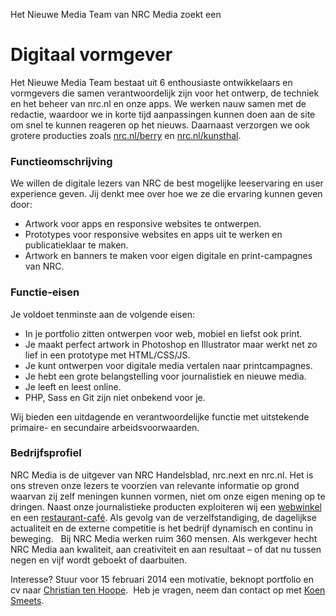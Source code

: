 Het Nieuwe Media Team van NRC Media zoekt een

# Digitaal vormgever

Het Nieuwe Media Team bestaat uit 6 enthousiaste ontwikkelaars en vormgevers die samen verantwoordelijk zijn voor het ontwerp, de techniek en het beheer van nrc.nl en onze apps. We werken nauw samen met de redactie, waardoor we in korte tijd
aanpassingen kunnen doen aan de site om snel te kunnen reageren op het nieuws. Daarnaast verzorgen we ook grotere producties zoals [nrc.nl/berry](http://nrc.nl/berry) en [nrc.nl/kunsthal](http://nrc.nl/kunsthal).

### Functieomschrijving

We willen de digitale lezers van NRC de best mogelijke leeservaring en user experience geven. Jij denkt mee over hoe we ze die ervaring kunnen geven door:

* Artwork voor apps en responsive websites te ontwerpen.
* Prototypes voor responsive websites en apps uit te werken en publicatieklaar te maken.
* Artwork en banners te maken voor eigen digitale en print-campagnes van NRC.
 
### Functie-eisen

Je voldoet tenminste aan de volgende eisen: 

* In je portfolio zitten ontwerpen voor web, mobiel en liefst ook print.
* Je maakt perfect artwork in Photoshop en Illustrator maar werkt net zo lief in een prototype met HTML/CSS/JS.
* Je kunt ontwerpen voor digitale media vertalen naar printcampagnes.
* Je hebt een grote belangstelling voor journalistiek en nieuwe media.
* Je leeft en leest online.
* PHP, Sass en Git zijn niet onbekend voor je. 

Wij bieden een uitdagende en verantwoordelijke functie met uitstekende primaire- en secundaire arbeidsvoorwaarden.

### Bedrijfsprofiel

NRC Media is de uitgever van NRC Handelsblad, nrc.next en nrc.nl. Het is ons streven onze lezers te voorzien van relevante informatie op grond waarvan zij zelf meningen kunnen vormen, niet om onze eigen mening op te dringen. Naast onze journalistieke producten exploiteren wij een [webwinkel](http://www.nrclux.nl) en een [restaurant-café](http://www.nrcrestaurantcafe.nl). Als gevolg van de verzelfstandiging, de dagelijkse actualiteit en de externe competitie is het bedrijf dynamisch en continu in beweging.   Bij NRC Media werken ruim 360 mensen. Als werkgever hecht NRC Media aan kwaliteit, aan creativiteit en aan resultaat – of dat nu tussen negen en vijf wordt geboekt of daarbuiten.

Interesse? Stuur voor 15 februari 2014 een motivatie, beknopt portfolio en cv naar [Christian ten Hoope](mailto:c.tenhoope@nrc.nl).  Heb je vragen, neem dan contact op met [Koen Smeets](mailto:k.smeets@nrc.nl).
